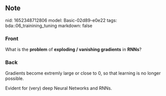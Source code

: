## Note
nid: 1652348712806
model: Basic-02d89-e0e22
tags: bda::06_trainining_tuning
markdown: false

### Front
What is the <b>problem</b> of <b>exploding / vanishing
gradients</b> in <b>RNNs</b>?

### Back
Gradients become extremly large or close to 0, so that learning is no longer possible.

Evident for (very) deep Neural Networks and RNNs.
